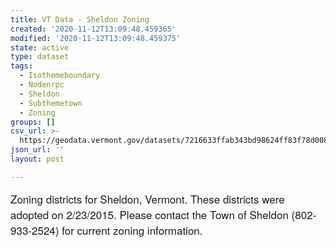 ```yaml
---
title: VT Data - Sheldon Zoning
created: '2020-11-12T13:09:48.459365'
modified: '2020-11-12T13:09:48.459375'
state: active
type: dataset
tags:
  - Isothemeboundary
  - Nodenrpc
  - Sheldon
  - Subthemetown
  - Zoning
groups: []
csv_url: >-
  https://geodata.vermont.gov/datasets/7216633ffab343bd98624ff83f78d008_0.csv?outSR=%7B%22latestWkid%22%3A3857%2C%22wkid%22%3A102100%7D
json_url: ''
layout: post

---
```

<div style='text-align:Left;'><p><span style='font-family: &quot;Avenir Next W01&quot;, &quot;Avenir Next W00&quot;, &quot;Avenir Next&quot;, Avenir, &quot;Helvetica Neue&quot;, sans-serif; font-size: 17px;'>Zoning districts for Sheldon, Vermont. These districts were adopted on 2/23/2015. Please contact the Town of Sheldon (802-933-2524) for current zoning information.</span><br /></p><p><span></span></p></div>
